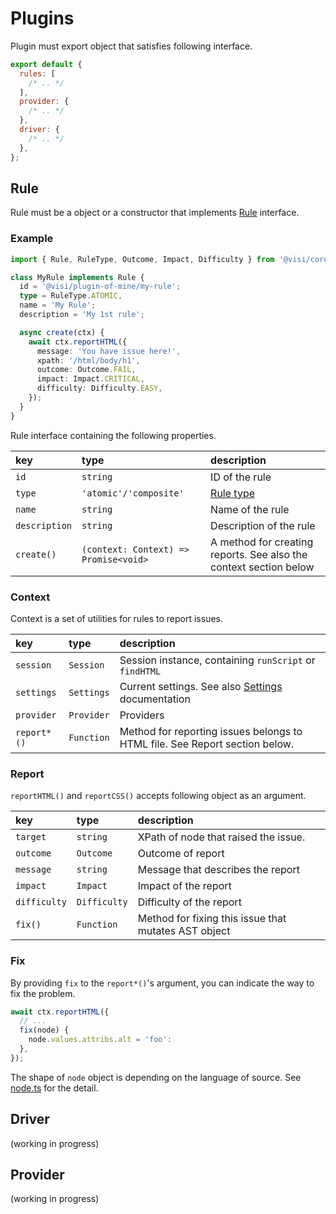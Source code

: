 # Plugins

Plugin must export object that satisfies following interface.

```js
export default {
  rules: [
    /* .. */
  ],
  provider: {
    /* .. */
  },
  driver: {
    /* .. */
  },
};
```

## Rule

[rule-ts]: https://github.com/visible/visible/blob/feature%2Fdocs/packages/%40visi/core/src/rule/rule.ts

Rule must be a object or a constructor that implements [Rule][rule-ts] interface.

### Example

```ts
import { Rule, RuleType, Outcome, Impact, Difficulty } from '@visi/core';

class MyRule implements Rule {
  id = '@visi/plugin-of-mine/my-rule';
  type = RuleType.ATOMIC,
  name = 'My Rule';
  description = 'My 1st rule';

  async create(ctx) {
    await ctx.reportHTML({
      message: 'You have issue here!',
      xpath: '/html/body/h1',
      outcome: Outcome.FAIL,
      impact: Impact.CRITICAL,
      difficulty: Difficulty.EASY,
    });
  }
}
```

[rule-type]: https://www.w3.org/TR/act-rules-format/#rule-type

Rule interface containing the following properties.

| key           | type                                  | description                                                       |
| :------------ | :------------------------------------ | :---------------------------------------------------------------- |
| `id`          | `string`                              | ID of the rule                                                    |
| `type`        | `'atomic'/'composite'`                | [Rule type][rule-type]                                            |
| `name`        | `string`                              | Name of the rule                                                  |
| `description` | `string`                              | Description of the rule                                           |
| `create()`    | `(context: Context) => Promise<void>` | A method for creating reports. See also the context section below |

### Context

Context is a set of utilities for rules to report issues.

[settings]: https://github.com/visible/visible/blob/develop/docs/config.md#settings

| key         | type       | description                                                                          |
| :---------- | :--------- | :----------------------------------------------------------------------------------- |
| `session`   | `Session`  | Session instance, containing `runScript` or `findHTML`                               |
| `settings`  | `Settings` | Current settings. See also [Settings][settings] documentation                        |
| `provider`  | `Provider` | Providers                                                                            |
| `report*()` | `Function` | Method for reporting issues belongs to HTML file. See Report section below. |

### Report

`reportHTML()` and `reportCSS()` accepts following object as an argument.

| key          | type         | description                                          |
| :----------- | :----------- | :--------------------------------------------------- |
| `target`     | `string`     | XPath of node that raised the issue.                 |
| `outcome`    | `Outcome`    | Outcome of report                                    |
| `message`    | `string`     | Message that describes the report                    |
| `impact`     | `Impact`     | Impact of the report                                 |
| `difficulty` | `Difficulty` | Difficulty of the report                             |
| `fix()`      | `Function`   | Method for fixing this issue that mutates AST object |

### Fix

By providing `fix` to the `report*()`'s argument, you can indicate the way to fix the problem.

```ts
await ctx.reportHTML({
  // ...
  fix(node) {
    node.values.attribs.alt = 'foo':
  },
});
```

[node]: https://github.com/visible/visible/blob/develop/packages/%40visi/core/src/source/node.ts

The shape of `node` object is depending on the language of source. See [node.ts][node] for the detail.

## Driver

(working in progress)

## Provider

(working in progress)
